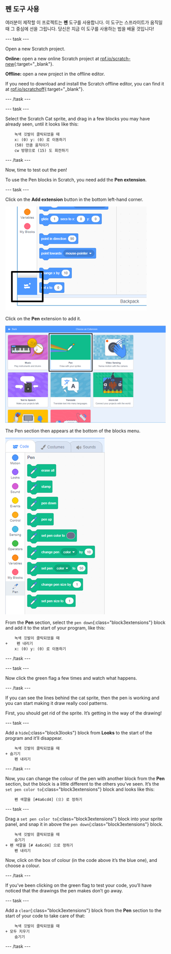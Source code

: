 ## 펜 도구 사용

여러분이 제작할 이 프로젝트는 **펜** 도구를 사용합니다. 이 도구는 스프라이트가 움직일 때 그 중심에 선을 그립니다. 당신은 지금 이 도구를 사용하는 법을 배울 것입니다!

\--- task \---

Open a new Scratch project.

**Online:** open a new online Scratch project at [rpf.io/scratch-new](http://rpf.io/scratch-new){:target="_blank"}.

**Offline:** open a new project in the offline editor.

If you need to download and install the Scratch offline editor, you can find it at [rpf.io/scratchoff](http://rpf.io/scratchoff){:target="_blank"}.

\--- /task \---

\--- task \---

Select the Scratch Cat sprite, and drag in a few blocks you may have already seen, until it looks like this:

```blocks3
    녹색 깃발이 클릭되었을 때
    x: (0) y: (0) 로 이동하기
    (50) 만큼 움직이기
    cw 방향으로 (15) 도 회전하기
```

\--- /task \---

Now, time to test out the pen!

To use the Pen blocks in Scratch, you need add the **Pen extension**.

\--- task \---

Click on the **Add extension** button in the bottom left-hand corner.

![add extension button highlighted](images/add-extension-annotated.png)

Click on the **Pen** extension to add it.

![pen extension highlighted](images/click-pen-annotated.png)

The Pen section then appears at the bottom of the blocks menu.

![pen extension blocks](images/pen-extension-blocks.png)

From the **Pen** section, select the `pen down`{:class="block3extensions"} block and add it to the start of your program, like this:

```blocks3
    녹색 깃발이 클릭되었을 때
+    펜 내리기
    x: (0) y: (0) 로 이동하기
```

\--- /task \---

\--- task \---

Now click the green flag a few times and watch what happens.

\--- /task \---

If you can see the lines behind the cat sprite, then the pen is working and you can start making it draw really cool patterns.

First, you should get rid of the sprite. It’s getting in the way of the drawing!

\--- task \---

Add a `hide`{:class="block3looks"} block from **Looks** to the start of the program and it’ll disappear.

```blocks3
    녹색 깃발이 클릭되었을 때
+ 숨기기
    펜 내리기
```

\--- /task \---

Now, you can change the colour of the pen with another block from the **Pen** section, but the block is a little different to the others you’ve seen. It’s the `set pen color to`{:class="block3extensions"} block and looks like this:

```blocks3
    펜 색깔을 [#4a6cd4] (으) 로 정하기
```

\--- task \---

Drag a `set pen color to`{:class="block3extensions"} block into your sprite panel, and snap it in above the `pen down`{:class="block3extensions"} block.

```blocks3
    녹색 깃발이 클릭되었을 때
    숨기기
+ 펜 색깔을 [# 4a6cd4] 으로 정하기
    펜 내리기
```

Now, click on the box of colour (in the code above it’s the blue one), and choose a colour.

\--- /task \---

If you’ve been clicking on the green flag to test your code, you’ll have noticed that the drawings the pen makes don’t go away.

\--- task \---

Add a `clear`{:class="block3extensions"} block from the **Pen** section to the start of your code to take care of that:

```blocks3
    녹색 깃발이 클릭되었을 때
+ 모두 지우기
    숨기기
```

\--- /task \---
